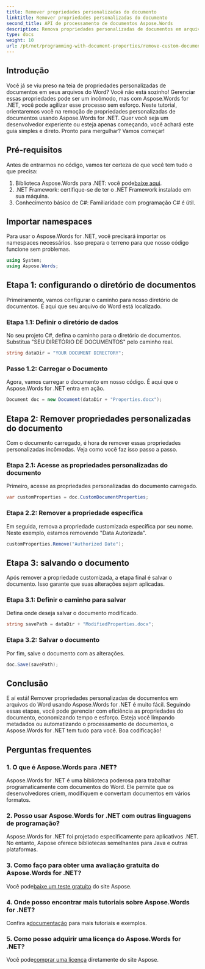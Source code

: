 ```yaml
---
title: Remover propriedades personalizadas do documento
linktitle: Remover propriedades personalizadas do documento
second_title: API de processamento de documentos Aspose.Words
description: Remova propriedades personalizadas de documentos em arquivos do Word usando Aspose.Words for .NET. Siga nosso guia passo a passo para uma solução rápida e fácil. Perfeito para desenvolvedores.
type: docs
weight: 10
url: /pt/net/programming-with-document-properties/remove-custom-document-properties/
---
```

## Introdução

Você já se viu preso na teia de propriedades personalizadas de documentos em seus arquivos do Word? Você não está sozinho! Gerenciar essas propriedades pode ser um incômodo, mas com Aspose.Words for .NET, você pode agilizar esse processo sem esforço. Neste tutorial, orientaremos você na remoção de propriedades personalizadas de documentos usando Aspose.Words for .NET. Quer você seja um desenvolvedor experiente ou esteja apenas começando, você achará este guia simples e direto. Pronto para mergulhar? Vamos começar!

## Pré-requisitos

Antes de entrarmos no código, vamos ter certeza de que você tem tudo o que precisa:

1.  Biblioteca Aspose.Words para .NET: você pode[baixe aqui](https://releases.aspose.com/words/net/).
2. .NET Framework: certifique-se de ter o .NET Framework instalado em sua máquina.
3. Conhecimento básico de C#: Familiaridade com programação C# é útil.

## Importar namespaces

Para usar o Aspose.Words for .NET, você precisará importar os namespaces necessários. Isso prepara o terreno para que nosso código funcione sem problemas.

```csharp
using System;
using Aspose.Words;
```

## Etapa 1: configurando o diretório de documentos

Primeiramente, vamos configurar o caminho para nosso diretório de documentos. É aqui que seu arquivo do Word está localizado.

### Etapa 1.1: Definir o diretório de dados

No seu projeto C#, defina o caminho para o diretório de documentos. Substitua "SEU DIRETÓRIO DE DOCUMENTOS" pelo caminho real.

```csharp
string dataDir = "YOUR DOCUMENT DIRECTORY";
```

### Passo 1.2: Carregar o Documento

Agora, vamos carregar o documento em nosso código. É aqui que o Aspose.Words for .NET entra em ação.

```csharp
Document doc = new Document(dataDir + "Properties.docx");
```

## Etapa 2: Remover propriedades personalizadas do documento

Com o documento carregado, é hora de remover essas propriedades personalizadas incômodas. Veja como você faz isso passo a passo.

### Etapa 2.1: Acesse as propriedades personalizadas do documento

Primeiro, acesse as propriedades personalizadas do documento carregado.

```csharp
var customProperties = doc.CustomDocumentProperties;
```

### Etapa 2.2: Remover a propriedade específica

Em seguida, remova a propriedade customizada específica por seu nome. Neste exemplo, estamos removendo "Data Autorizada".

```csharp
customProperties.Remove("Authorized Date");
```

## Etapa 3: salvando o documento

Após remover a propriedade customizada, a etapa final é salvar o documento. Isso garante que suas alterações sejam aplicadas.

### Etapa 3.1: Definir o caminho para salvar

Defina onde deseja salvar o documento modificado.

```csharp
string savePath = dataDir + "ModifiedProperties.docx";
```

### Etapa 3.2: Salvar o documento

Por fim, salve o documento com as alterações.

```csharp
doc.Save(savePath);
```

## Conclusão

E aí está! Remover propriedades personalizadas de documentos em arquivos do Word usando Aspose.Words for .NET é muito fácil. Seguindo essas etapas, você pode gerenciar com eficiência as propriedades do documento, economizando tempo e esforço. Esteja você limpando metadados ou automatizando o processamento de documentos, o Aspose.Words for .NET tem tudo para você. Boa codificação!

## Perguntas frequentes

### 1. O que é Aspose.Words para .NET?
Aspose.Words for .NET é uma biblioteca poderosa para trabalhar programaticamente com documentos do Word. Ele permite que os desenvolvedores criem, modifiquem e convertam documentos em vários formatos.

### 2. Posso usar Aspose.Words for .NET com outras linguagens de programação?
Aspose.Words for .NET foi projetado especificamente para aplicativos .NET. No entanto, Aspose oferece bibliotecas semelhantes para Java e outras plataformas.

### 3. Como faço para obter uma avaliação gratuita do Aspose.Words for .NET?
 Você pode[baixe um teste gratuito](https://releases.aspose.com/) do site Aspose.

### 4. Onde posso encontrar mais tutoriais sobre Aspose.Words for .NET?
 Confira a[documentação](https://reference.aspose.com/words/net/) para mais tutoriais e exemplos.

### 5. Como posso adquirir uma licença do Aspose.Words for .NET?
 Você pode[comprar uma licença](https://purchase.aspose.com/buy) diretamente do site Aspose.